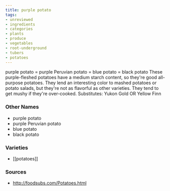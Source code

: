 ```yaml
---
title: purple potato
tags:
- unreviewed
- ingredients
- categories
- plants
- produce
- vegetables
- root-underground
- tubers
- potatoes
---
```

purple potato = purple Peruvian potato = blue potato = black potato These purple-fleshed potatoes have a medium starch content, so they're good all-purpose potatoes. They lend an interesting color to mashed potatoes or potato salads, but they're not as flavorful as other varieties. They tend to get mushy if they're over-cooked. Substitutes: Yukon Gold OR Yellow Finn

### Other Names

* purple potato
* purple Peruvian potato
* blue potato
* black potato

### Varieties

* [[potatoes]]

### Sources
* http://foodsubs.com/Potatoes.html
